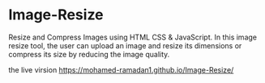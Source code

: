 # Image-Resize
 Resize and Compress Images using HTML CSS &amp; JavaScript. In this image resize tool, the user can upload an image and resize its dimensions or compress its size by reducing the image quality.

the live virsion https://mohamed-ramadan1.github.io/Image-Resize/
